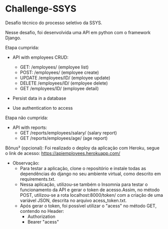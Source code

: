 # Challenge-SSYS
Desafio técnico do processo seletivo da SSYS. 

Nesse desafio, foi desenvolvida uma API em python com o framework Django.

Etapa cumprida: 
- API with employees CRUD:
    - GET: /employees/ (employee list)
    - POST: /employees/ (employee create)
    - UPDATE /employees/ID/ (employee update)
    - DELETE /employees/ID/ (employee delete)
    - GET /employees/ID/ (employee detail)

- Persist data in a database
- Use authentication to access

Etapa não cumprida:
- API with reports:
    - GET /reports/employees/salary/ (salary report)
    - GET /reports/employees/age/ (age report)

Bônus² (opcional): Foi realizado o deploy da aplicação com Heroku, segue o link de acesso: 
https://apiemployees.herokuapp.com/

- Observação: 
    - Para testar a aplicação, clone o repositório e instale todas as dependências do django no seu ambiente virtual, como descrito em requirements.txt. 
    - Nessa aplicação, utilizou-se também o Insomnia para testar o funcionamento da API e gerar o token de acesso.Assim, no método POST, utilizou-se a rota localhost:8000/token/ com a criação de uma variável JSON, descrita no arquivo acess_token.txt. 
    - Após gerar o token, foi possível utilizar o "acess" no método GET, contendo no Header: 
        - Authorization 
        - Bearer "acess"